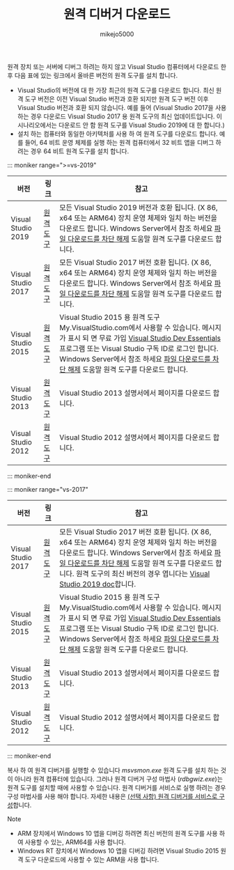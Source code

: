 ﻿---
title: 원격 디버거 다운로드
description: 원격 디버거에 대 한 다운로드 링크
services: ''
author: mikejo5000
ms.service: ''
ms.topic: include
ms.date: 05/23/2018
ms.author: mikejo
ms.custom: include file
ms.openlocfilehash: 1e90a1d9e03892cf81bd2257d3dcc6e25ab36246
ms.sourcegitcommit: 748d9cd7328a30f8c80ce42198a94a4b5e869f26
ms.translationtype: MT
ms.contentlocale: ko-KR
ms.lasthandoff: 07/15/2019
ms.locfileid: "68149194"
---
원격 장치 또는 서버에 디버그 하려는 하지 않고 Visual Studio 컴퓨터에서 다운로드 한 후 다음 표에 있는 링크에서 올바른 버전의 원격 도구를 설치 합니다.

- Visual Studio의 버전에 대 한 가장 최근의 원격 도구를 다운로드 합니다. 최신 원격 도구 버전은 이전 Visual Studio 버전과 호환 되지만 원격 도구 버전 이후 Visual Studio 버전과 호환 되지 않습니다. 예를 들어 (Visual Studio 2017을 사용 하는 경우 다운로드 Visual Studio 2017 용 원격 도구의 최신 업데이트입니다. 이 시나리오에서는 다운로드 안 함 원격 도구를 Visual Studio 2019에 대 한 합니다.)
- 설치 하는 컴퓨터와 동일한 아키텍처를 사용 하 여 원격 도구를 다운로드 합니다. 예를 들어, 64 비트 운영 체제를 실행 하는 원격 컴퓨터에서 32 비트 앱을 디버그 하려는 경우 64 비트 원격 도구를 설치 합니다.

::: moniker range=">=vs-2019"

|버전|링크|참고|
|-|-|-|
|Visual Studio 2019|[원격 도구](https://visualstudio.microsoft.com/downloads#remote-tools-for-visual-studio-2019)|모든 Visual Studio 2019 버전과 호환 됩니다. (X 86, x64 또는 ARM64) 장치 운영 체제와 일치 하는 버전을 다운로드 합니다. Windows Server에서 참조 하세요 [파일 다운로드를 차단 해제](../../debugger/remote-debugging-unblock-file-download.md) 도움말 원격 도구를 다운로드 합니다.|
|Visual Studio 2017|[원격 도구](https://my.visualstudio.com/Downloads?q=remote%20tools%20visual%20studio%202017)|모든 Visual Studio 2017 버전 호환 됩니다. (X 86, x64 또는 ARM64) 장치 운영 체제와 일치 하는 버전을 다운로드 합니다. Windows Server에서 참조 하세요 [파일 다운로드를 차단 해제](../../debugger/remote-debugging-unblock-file-download.md) 도움말 원격 도구를 다운로드 합니다.|
|Visual Studio 2015|[원격 도구](https://my.visualstudio.com/Downloads?q=remote%20tools%20visual%20studio%202015)|Visual Studio 2015 용 원격 도구 My.VisualStudio.com에서 사용할 수 있습니다. 메시지가 표시 되 면 무료 가입 [Visual Studio Dev Essentials](https://visualstudio.microsoft.com/dev-essentials/) 프로그램 또는 Visual Studio 구독 ID로 로그인 합니다. Windows Server에서 참조 하세요 [파일 다운로드를 차단 해제](../../debugger/remote-debugging-unblock-file-download.md) 도움말 원격 도구를 다운로드 합니다.|
|Visual Studio 2013|[원격 도구](/previous-versions/visualstudio/visual-studio-2013/bt727f1t(v=vs.120)#installing-the-remote-tools)|Visual Studio 2013 설명서에서 페이지를 다운로드 합니다.|
|Visual Studio 2012|[원격 도구](/previous-versions/visualstudio/visual-studio-2012/bt727f1t(v=vs.110)#installing-the-remote-tools)|Visual Studio 2012 설명서에서 페이지를 다운로드 합니다.|

::: moniker-end

::: moniker range="vs-2017"

|버전|링크|참고|
|-|-|-|
|Visual Studio 2017|[원격 도구](https://my.visualstudio.com/Downloads?q=remote%20tools%20visual%20studio%202017)|모든 Visual Studio 2017 버전 호환 됩니다. (X 86, x64 또는 ARM64) 장치 운영 체제와 일치 하는 버전을 다운로드 합니다. Windows Server에서 참조 하세요 [파일 다운로드를 차단 해제](../../debugger/remote-debugging-unblock-file-download.md) 도움말 원격 도구를 다운로드 합니다. 원격 도구의 최신 버전의 경우 엽니다는 [Visual Studio 2019 doc](../../debugger/remote-debugging.md?view=vs-2019)합니다.|
|Visual Studio 2015|[원격 도구](https://my.visualstudio.com/Downloads?q=remote%20tools%20visual%20studio%202015)|Visual Studio 2015 용 원격 도구 My.VisualStudio.com에서 사용할 수 있습니다. 메시지가 표시 되 면 무료 가입 [Visual Studio Dev Essentials](https://visualstudio.microsoft.com/dev-essentials/) 프로그램 또는 Visual Studio 구독 ID로 로그인 합니다. Windows Server에서 참조 하세요 [파일 다운로드를 차단 해제](../../debugger/remote-debugging-unblock-file-download.md) 도움말 원격 도구를 다운로드 합니다.|
|Visual Studio 2013|[원격 도구](/previous-versions/visualstudio/visual-studio-2013/bt727f1t(v=vs.120)#installing-the-remote-tools)|Visual Studio 2013 설명서에서 페이지를 다운로드 합니다.|
|Visual Studio 2012|[원격 도구](/previous-versions/visualstudio/visual-studio-2012/bt727f1t(v=vs.110)#installing-the-remote-tools)|Visual Studio 2012 설명서에서 페이지를 다운로드 합니다.|

::: moniker-end

복사 하 여 원격 디버거를 실행할 수 있습니다 *msvsmon.exe* 원격 도구를 설치 하는 것이 아니라 원격 컴퓨터에 있습니다. 그러나 원격 디버거 구성 마법사 (*rdbgwiz.exe*)는 원격 도구를 설치할 때에 사용할 수 있습니다. 원격 디버거를 서비스로 실행 하려는 경우 구성 마법사를 사용 해야 합니다. 자세한 내용은 [(선택 사항) 원격 디버거를 서비스로 구성](../../debugger/remote-debugging.md#bkmk_configureService)합니다.

>[!NOTE]
>- ARM 장치에서 Windows 10 앱을 디버깅 하려면 최신 버전의 원격 도구를 사용 하 여 사용할 수 있는, ARM64를 사용 합니다.
>- Windows RT 장치에서 Windows 10 앱을 디버깅 하려면 Visual Studio 2015 원격 도구 다운로드에 사용할 수 있는 ARM을 사용 합니다.
